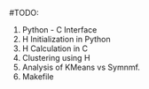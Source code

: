#TODO:
1. Python - C Interface
2. H Initialization in Python
3. H Calculation in C
4. Clustering using H
5. Analysis of KMeans vs Symnmf.
6. Makefile



